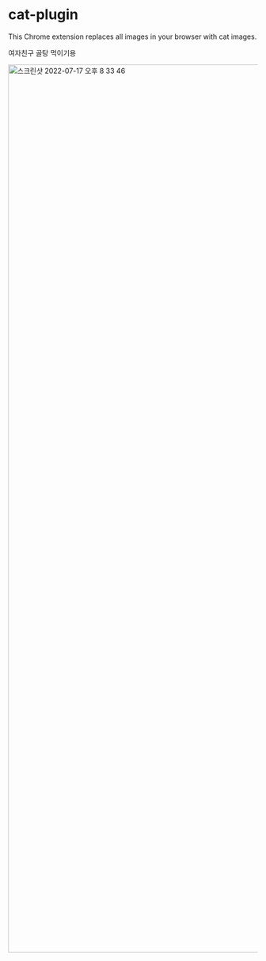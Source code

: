 # cat-plugin
This Chrome extension replaces all images in your browser with cat images.

여자친구 골탕 먹이기용

<img width="1792" alt="스크린샷 2022-07-17 오후 8 33 46" src="https://user-images.githubusercontent.com/59942147/179396173-ea46e402-6423-4dc5-8f54-2200976fb4a2.png">
